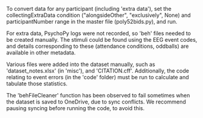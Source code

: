 To convert data for any participant (including 'extra data'), set the collectingExtraData condition ("alongsideOther", "exclusively", None) and participantNumber range in the master file (poly52bids.py), and run.

For extra data, PsychoPy logs were not recorded, so 'beh' files needed to be created manually. The stimuli could be found using the EEG event codes, and details corresponding to these (attendance conditions, oddballs) are available in other metadata.

Various files were added into the dataset manually, such as 'dataset_notes.xlsx' (in 'misc'), and 'CITATION.cff'. Additionally, the code relating to event errors (in the 'code' folder) must be run to calculate and tabulate those statistics.

The 'behFileCleaner' function has been observed to fail sometimes when the dataset is saved to OneDrive, due to sync conflicts. We recommend pausing syncing before running the code, to avoid this.
